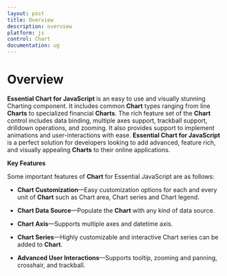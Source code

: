 ```yaml
---
layout: post
title: Overview
description: overview
platform: js
control: Chart
documentation: ug
---
```


# Overview

**Essential Chart for JavaScript** is an easy to use and visually stunning Charting component. It includes common **Chart** types ranging from line **Charts** to specialized financial **Charts**. The rich feature set of the **Chart** control includes data binding, multiple axes support, trackball support, drilldown operations, and zooming. It also provides support to implement animations and user-interactions with ease. **Essential Chart for JavaScript** is a perfect solution for developers looking to add advanced, feature rich, and visually appealing **Charts** to their online applications.

**Key Features**

Some important features of **Chart** for Essential JavaScript are as follows:

* **Chart Customization**—Easy customization options for each and every unit of **Chart** such as Chart area, Chart series and Chart legend.

* **Chart Data Source**—Populate the **Chart** with any kind of data source.

* **Chart Axis**—Supports multiple axes and datetime axis.

* **Chart Series**—Highly customizable and interactive Chart series can be added to **Chart**.

* **Advanced User Interactions**—Supports tooltip, zooming and panning, crosshair, and trackball.




